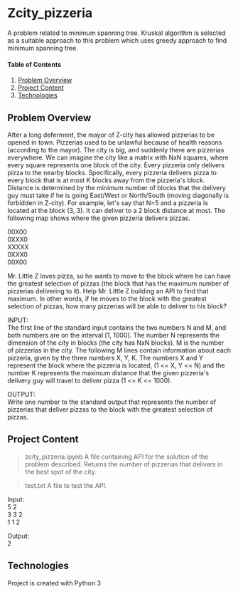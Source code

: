 # Zcity_pizzeria

A problem related to minimum spanning tree. Kruskal algorithm is selected as a suitable approach to this problem which uses greedy approach to find minimum spanning tree.

#### Table of Contents

1. [Problem Overview](#Problem-overview)
2. [Project Content](#project-content)
3. [Technologies](#Technologies)

## Problem Overview
After a long deferment, the mayor of Z-city has allowed pizzerias to be opened in town. Pizzerias used to be unlawful because of health reasons (according to the mayor). The city is big, and suddenly there are pizzerias everywhere. We can imagine the city like a matrix with NxN squares, where every square represents one block of the city. Every pizzeria only delivers pizza to the nearby blocks. Specifically, every pizzeria delivers pizza to every block that is at most K blocks away from the pizzeria's block. Distance is determined by the minimum number of blocks that the delivery guy must take if he is going East/West or North/South (moving diagonally is forbidden in Z-city). For example, let's say that N=5 and a pizzeria is located at the block (3, 3). It can deliver to a 2 block distance at most. The following map shows where the given pizzeria delivers pizzas.  
  
00X00  
0XXX0  
XXXXX  
0XXX0  
00X00  
  
Mr. Little Z loves pizza, so he wants to move to the block where he can have the greatest selection of pizzas (the block that has the maximum number of pizzerias delivering to it). Help Mr. Little Z building an API to find that maximum. In other words, if he moves to the block with the greatest selection of pizzas, how many pizzerias will be able to deliver to his block?  
  
INPUT:  
The first line of the standard input contains the two numbers N and M, and both numbers are on the interval [1, 1000]. The number N represents the dimension of the city in blocks (the city has NxN blocks). M is the number of pizzerias in the city. The following M lines contain information about each pizzeria, given by the three numbers X, Y, K. The numbers X and Y represent the block where the pizzeria is located, (1 <= X, Y <= N) and the number K represents the maximum distance that the given pizzeria's delivery guy will travel to deliver pizza (1 <= K <= 1000).  
  
OUTPUT:  
Write one number to the standard output that represents the number of pizzerias that deliver pizzas to the block with the greatest selection of pizzas.

## Project Content

> zcity_pizzeria.ipynb 
A file containing API for the solution of the problem described. Returns the number of pizzerias that delivers in the best spot of the city.

> test.txt
A file to test the API. 

Input:  
5 2  
3 3 2  
1 1 2  

Output:  
2

## Technologies

Project is created with Python 3

